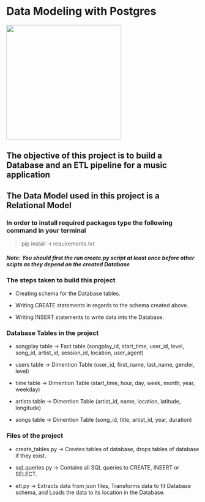 # Data Modeling with Postgres

<img src = 'https://www.postgresql.org/media/img/about/press/elephant.png' height = 300 width = 300 />

## The objective of this project is to build a Database and an ETL pipeline for a music application

## The Data Model used in this project is a Relational Model

### In order to install required packages type the following command in your terminal

> pip install -r requirements.txt

#### ***Note: You should first the run create.py script at least once before other scipts as they depend on the created Database***

### The steps taken to build this project

- Creating schema for the Database tables.

- Writing CREATE statements in regards to the schema created above.

- Writing INSERT statements to write data into the Database.

### Database Tables in the project

- songplay table -> Fact table (songplay_id, start_time, user_id, level, song_id, artist_id, session_id, location, user_agent)

- users table -> Dimention Table (user_id, first_name, last_name, gender, level)

- time table -> Dimention Table (start_time, hour, day, week, month, year, weekday)

- artists table -> Dimention Table (artist_id, name, location, latitude, longitude)

- songs table -> Dimention Table (song_id, title, artist_id, year, duration)

### Files of the project

- create_tables.py -> Creates tables of database, drops tables of database if they exist.

- sql_queries.py -> Contains all SQL queries to CREATE, INSERT or SELECT.

- etl.py -> Extracts data from json files, Transforms data to fit Database schema, and Loads the data to its location in the Database.
